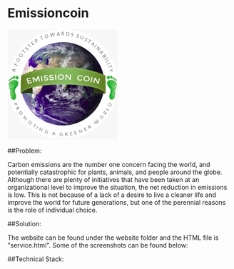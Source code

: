 # Emissioncoin
<img src="https://github.com/SMohata/EmissionCoin/blob/master/logo.jpg">

##Problem:
  <p>Carbon emissions are the number one concern facing the world, and potentially catastrophic for plants, animals, and people around the globe. Although there are plenty of initiatives that have been taken at an organizational level to improve the situation, the net reduction in emissions is low. This is not because of a lack of a desire to live a cleaner life and improve the world for future generations, but one of the perennial reasons is the role of individual choice.</p>

##Solution:


The website can be found under the website folder and the HTML file is "service.html". Some of the screenshots can be found below:

##Technical Stack:

